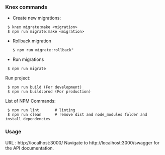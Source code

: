 ### Knex commands

- Create new migrations:
 ```
  $ knex migrate:make <migration>
  $ npm run migrate:make <migration>
 ```

- Rollback migration
  ```
  $ npm run migrate:rollback"
  ```

- Run migrations
 ```
  $ npm run migrate
 ```

Run project:
 ```
  $ npm run build (For development)
  $ npm run build:prod (For production)
```

List of NPM Commands:
 ```
  $ npm run lint       # linting
  $ npm run clean      # remove dist and node_modules folder and install dependencies
 ```

### Usage

URL : http://localhost:3000/
Navigate to http://localhost:3000/swagger for the API documentation.
